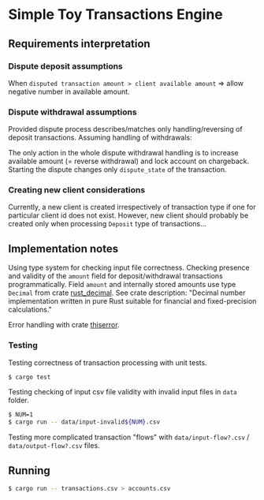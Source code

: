 # Simple Toy Transactions Engine

## Requirements interpretation

### Dispute deposit assumptions

When `disputed transaction amount > client available amount` => allow negative number in available amount.

### Dispute withdrawal assumptions

Provided dispute process describes/matches only handling/reversing of deposit transactions. Assuming handling of withdrawals:

The only action in the whole dispute withdrawal handling is to increase available amount (= reverse withdrawal) and lock account on chargeback.
Starting the dispute changes only `dispute_state` of the transaction.

### Creating new client considerations

Currently, a new client is created irrespectively of transaction type if one for particular client id does not exist.
However, new client should probably be created only when processing `Deposit` type of transactions...

## Implementation notes

Using type system for checking input file correctness. Checking presence and validity of the `amount` field for deposit/withdrawal transactions programmatically.
Field `amount` and internally stored amounts use type `Decimal` from crate [rust_decimal](https://crates.io/crates/rust_decimal).
See crate description: "Decimal number implementation written in pure Rust suitable for financial and fixed-precision calculations."

Error handling with crate [thiserror](https://crates.io/crates/thiserror).

### Testing

Testing correctness of transaction processing with unit tests.

```sh
$ cargo test
```

Testing checking of input csv file validity with invalid input files in `data` folder.

```sh
$ NUM=1
$ cargo run -- data/input-invalid${NUM}.csv
```

Testing more complicated transaction "flows" with `data/input-flow?.csv` / `data/output-flow?.csv` files.

## Running

```sh
$ cargo run -- transactions.csv > accounts.csv
```
